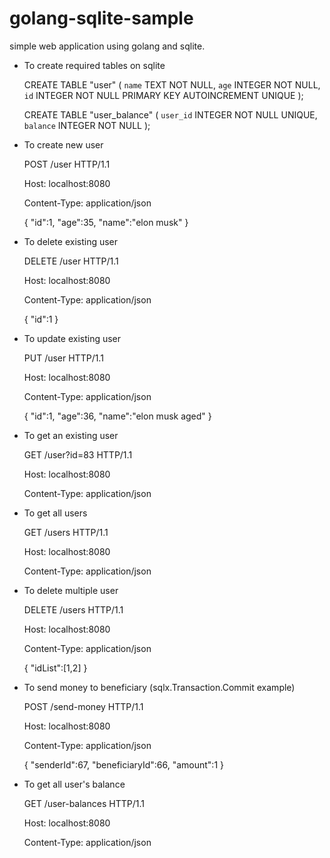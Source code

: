 # golang-sqlite-sample
simple web application using golang and sqlite.

- To create required tables on sqlite

  CREATE TABLE "user" ( `name` TEXT NOT NULL, `age` INTEGER NOT NULL, `id` INTEGER NOT NULL PRIMARY KEY AUTOINCREMENT UNIQUE );

  CREATE TABLE "user_balance" ( `user_id` INTEGER NOT NULL UNIQUE, `balance` INTEGER NOT NULL );

- To create new user

  POST /user HTTP/1.1
  
  Host: localhost:8080
  
  Content-Type: application/json

  {
    "id":1,
    "age":35,
    "name":"elon musk"
  }

- To delete existing user

  DELETE /user HTTP/1.1
  
  Host: localhost:8080
  
  Content-Type: application/json

  {
    "id":1
  }

- To update existing user

  PUT /user HTTP/1.1
  
  Host: localhost:8080
  
  Content-Type: application/json

  {
    "id":1,
    "age":36,
    "name":"elon musk aged"
  }

- To get an existing user

  GET /user?id=83 HTTP/1.1
  
  Host: localhost:8080
  
  Content-Type: application/json

- To get all users

  GET /users HTTP/1.1
  
  Host: localhost:8080
  
  Content-Type: application/json

- To delete multiple user

  DELETE /users HTTP/1.1
  
  Host: localhost:8080
  
  Content-Type: application/json

  {
    "idList":[1,2]
  }

- To send money to beneficiary (sqlx.Transaction.Commit example)

  POST /send-money HTTP/1.1
  
  Host: localhost:8080
  
  Content-Type: application/json

  {
    "senderId":67,
    "beneficiaryId":66,
    "amount":1
  }

- To get all user's balance

  GET /user-balances HTTP/1.1
  
  Host: localhost:8080
  
  Content-Type: application/json



